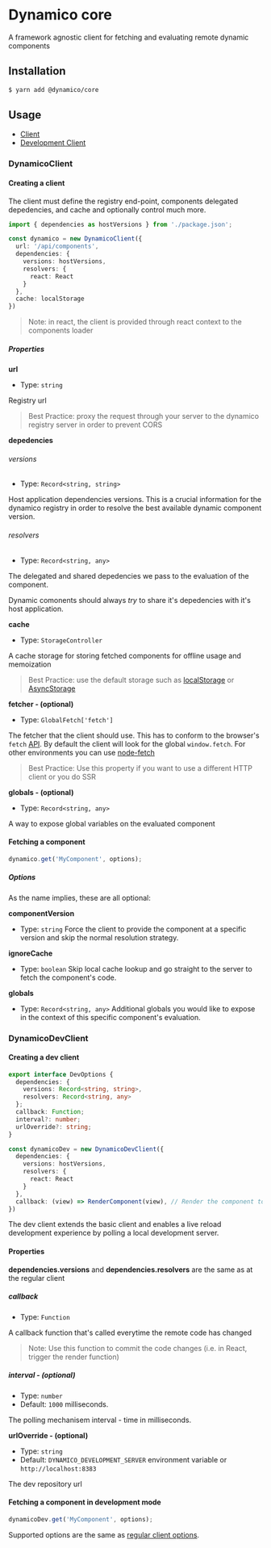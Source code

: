 # Dynamico core
A framework agnostic client for fetching and evaluating remote dynamic components

## Installation
``` bash
$ yarn add @dynamico/core
```

## Usage
* [Client](#DynamicoClient)
* [Development Client](#DynamicoDevClient)

### DynamicoClient
#### Creating a client
The client must define the registry end-point, components delegated depedencies, and cache and optionally control much more.
```typescript
import { dependencies as hostVersions } from './package.json';

const dynamico = new DynamicoClient({
  url: '/api/components', 
  dependencies: {
    versions: hostVersions,
    resolvers: {
      react: React
    }
  },
  cache: localStorage
})
```

> Note: in react, the client is provided through react context to the components loader

##### Properties
**url**
* Type: `string`

Registry url
> Best Practice: proxy the request through your server to the dynamico registry server in order to prevent CORS


**depedencies**

###### versions
* Type: `Record<string, string>`

Host application dependencies versions.
This is a crucial information for the dynamico registry in order to resolve the best available dynamic component version.


###### resolvers
* Type: `Record<string, any>`

The delegated and shared depedencies we pass to the evaluation of the component.

Dynamic comonents should always *try* to share it's depedencies with it's host application.

**cache**
* Type: `StorageController`

A cache storage for storing fetched components for offline usage and memoization

> Best Practice: use the default storage such as [localStorage](https://developer.mozilla.org/en/docs/Web/API/Window/localStorage) or [AsyncStorage](https://facebook.github.io/react-native/docs/asyncstorage)

**fetcher - (optional)**
* Type: `GlobalFetch['fetch']`

The fetcher that the client should use. This has to conform to the browser's `fetch` [API](https://developer.mozilla.org/en-US/docs/Web/API/Fetch_API).
By default the client will look for the global `window.fetch`. For other environments you can use [node-fetch](https://www.npmjs.com/package/node-fetch)

> Best Practice: Use this property if you want to use a different HTTP client or you do SSR

**globals - (optional)**
* Type: `Record<string, any>`

A way to expose global variables on the evaluated component

#### Fetching a component

```typescript
dynamico.get('MyComponent', options);
```
##### Options
As the name implies, these are all optional:

**componentVersion**
* Type: `string`
Force the client to provide the component at a specific version and skip the normal resolution strategy.

**ignoreCache**
* Type: `boolean`
Skip local cache lookup and go straight to the server to fetch the component's code.

**globals**
* Type: `Record<string, any>`
Additional globals you would like to expose in the context of this specific component's evaluation.

### DynamicoDevClient
#### Creating a dev client
```typescript
export interface DevOptions {
  dependencies: {
    versions: Record<string, string>,
    resolvers: Record<string, any>
  };
  callback: Function;
  interval?: number;
  urlOverride?: string;
}

const dynamicoDev = new DynamicoDevClient({
  dependencies: {
    versions: hostVersions,
    resolvers: {
      react: React
    }
  },
  callback: (view) => RenderComponent(view), // Render the component to the screen
})
```

The dev client extends the basic client and enables a live reload development experience by polling a local development server.

#### Properties
**dependencies.versions** and **dependencies.resolvers** are the same as at the regular client
##### callback
* Type: `Function`

A callback function that's called everytime the remote code has changed
> Note: Use this function to commit the code changes (i.e. in React, trigger the render function)

##### interval - (optional)
* Type: `number`
* Default:  `1000` milliseconds.

The polling mechanisem interval - time in milliseconds.


**urlOverride - (optional)**
* Type: `string`
* Default: `DYNAMICO_DEVELOPMENT_SERVER` environment variable or `http://localhost:8383`

The dev repository url

#### Fetching a component in development mode
```typescript
dynamicoDev.get('MyComponent', options);
```
Supported options are the same as [regular client options](#Options).
